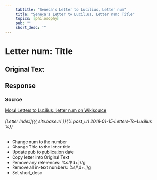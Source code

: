 ```yaml
---
     tabtitle: "Seneca's Letter to Lucilius, Letter num"
     title: "Seneca's Letter to Lucilius, Letter num: Title"
     topics: [philosophy]
     pub: ""
     short_desc: ""
---
```


# Letter num: Title

## Original Text

## Response

### Source

[Moral Letters to Lucilius, Letter num on Wikisource](
https://en.wikisource.org/wiki/Moral_letters_to_Lucilius/Letter_num)

###### [Letter Index]({{ site.baseurl }}{% post_url 2018-01-15-Letters-To-Lucilius %})

- Change num to the number
- Change Title to the letter title
- Update pub to publication date
- Copy letter into Original Text
- Remove any references: %s/\[\d\+]//g
- Remove all in-text numbers: %s/\d\+\.//g
- Set short_desc
